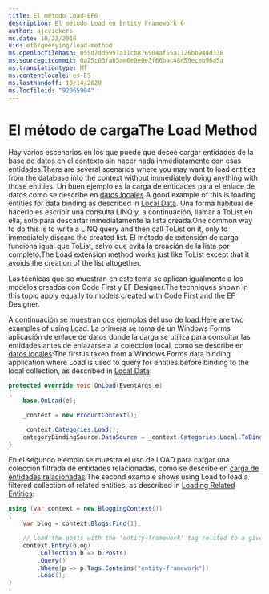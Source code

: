 ```yaml
---
title: El método Load-EF6
description: El método Load en Entity Framework 6
author: ajcvickers
ms.date: 10/23/2016
uid: ef6/querying/load-method
ms.openlocfilehash: 055d7dd6957a31cb876904af55a1126bb944d338
ms.sourcegitcommit: 0a25c03fa65ae6e0e0e3f66bac48d59eceb96a5a
ms.translationtype: MT
ms.contentlocale: es-ES
ms.lasthandoff: 10/14/2020
ms.locfileid: "92065904"
---
```

# <a name="the-load-method"></a><span data-ttu-id="f49e4-103">El método de carga</span><span class="sxs-lookup"><span data-stu-id="f49e4-103">The Load Method</span></span>
<span data-ttu-id="f49e4-104">Hay varios escenarios en los que puede que desee cargar entidades de la base de datos en el contexto sin hacer nada inmediatamente con esas entidades.</span><span class="sxs-lookup"><span data-stu-id="f49e4-104">There are several scenarios where you may want to load entities from the database into the context without immediately doing anything with those entities.</span></span> <span data-ttu-id="f49e4-105">Un buen ejemplo es la carga de entidades para el enlace de datos como se describe en [datos locales](xref:ef6/querying/local-data).</span><span class="sxs-lookup"><span data-stu-id="f49e4-105">A good example of this is loading entities for data binding as described in [Local Data](xref:ef6/querying/local-data).</span></span> <span data-ttu-id="f49e4-106">Una forma habitual de hacerlo es escribir una consulta LINQ y, a continuación, llamar a ToList en ella, solo para descartar inmediatamente la lista creada.</span><span class="sxs-lookup"><span data-stu-id="f49e4-106">One common way to do this is to write a LINQ query and then call ToList on it, only to immediately discard the created list.</span></span> <span data-ttu-id="f49e4-107">El método de extensión de carga funciona igual que ToList, salvo que evita la creación de la lista por completo.</span><span class="sxs-lookup"><span data-stu-id="f49e4-107">The Load extension method works just like ToList except that it avoids the creation of the list altogether.</span></span>  

<span data-ttu-id="f49e4-108">Las técnicas que se muestran en este tema se aplican igualmente a los modelos creados con Code First y EF Designer.</span><span class="sxs-lookup"><span data-stu-id="f49e4-108">The techniques shown in this topic apply equally to models created with Code First and the EF Designer.</span></span>  

<span data-ttu-id="f49e4-109">A continuación se muestran dos ejemplos del uso de load.</span><span class="sxs-lookup"><span data-stu-id="f49e4-109">Here are two examples of using Load.</span></span> <span data-ttu-id="f49e4-110">La primera se toma de un Windows Forms aplicación de enlace de datos donde la carga se utiliza para consultar las entidades antes de enlazarse a la colección local, como se describe en [datos locales](xref:ef6/querying/local-data):</span><span class="sxs-lookup"><span data-stu-id="f49e4-110">The first is taken from a Windows Forms data binding application where Load is used to query for entities before binding to the local collection, as described in [Local Data](xref:ef6/querying/local-data):</span></span>  

``` csharp
protected override void OnLoad(EventArgs e)
{
    base.OnLoad(e);

    _context = new ProductContext();

    _context.Categories.Load();
    categoryBindingSource.DataSource = _context.Categories.Local.ToBindingList();
}
```  

<span data-ttu-id="f49e4-111">En el segundo ejemplo se muestra el uso de LOAD para cargar una colección filtrada de entidades relacionadas, como se describe en [carga de entidades relacionadas](xref:ef6/querying/related-data):</span><span class="sxs-lookup"><span data-stu-id="f49e4-111">The second example shows using Load to load a filtered collection of related entities, as described in [Loading Related Entities](xref:ef6/querying/related-data):</span></span>  

``` csharp
using (var context = new BloggingContext())
{
    var blog = context.Blogs.Find(1);

    // Load the posts with the 'entity-framework' tag related to a given blog
    context.Entry(blog)
        .Collection(b => b.Posts)
        .Query()
        .Where(p => p.Tags.Contains("entity-framework"))
        .Load();
}
```  
